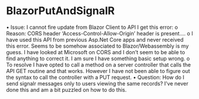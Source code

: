 # BlazorPutAndSignalR
•	Issue: I cannot fire update from Blazor Client to API I get this error:
    o	Reason: CORS header ‘Access-Control-Allow-Origin’ header is present….
    o	I have used this API from previous Asp.Net Core apps and never received this error. Seems to be somehow associated to Blazor/Webassembly is my guess. I have looked at Microsoft on CORS and I don’t seem to be able to find anything to correct it. I am sure I have something basic setup wrong.
    o	To resolve I have opted to call a method on a server controller that calls the API GET routine and that works. However I have not been able to figure out the syntax to call the controller with a PUT request.
•	Question: How do I send signalr messages only to users viewing the same records? I’ve never done this and am a bit puzzled on how to do this.
